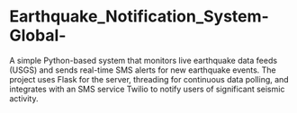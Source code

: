 # Earthquake_Notification_System-Global-
A simple Python-based system that monitors live earthquake data feeds (USGS) and sends real-time SMS alerts for new earthquake events. The project uses Flask for the server, threading for continuous data polling, and integrates with an SMS service Twilio to notify users of significant seismic activity.
